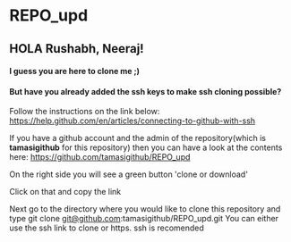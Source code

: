 # REPO_upd

## HOLA Rushabh, Neeraj!

#### I guess you are here to clone me ;)

#### But have you already added the ssh keys to make ssh cloning possible?
Follow the instructions on the link below: 
https://help.github.com/en/articles/connecting-to-github-with-ssh

If you have a github account and the admin of the repository(which is **tamasigithub** for this repository)
then you can have a look at the contents here:
https://github.com/tamasigithub/REPO_upd

On the right side you will see a green button 'clone or download'

Click on that and copy the link

Next go to the directory where you would like to clone this repository and type
git clone git@github.com:tamasigithub/REPO_upd.git
You can either use the ssh link to clone or https. ssh is recomended


